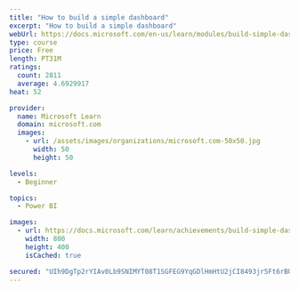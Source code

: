 ```yaml
---
title: "How to build a simple dashboard"
excerpt: "How to build a simple dashboard"
webUrl: https://docs.microsoft.com/en-us/learn/modules/build-simple-dashboard/
type: course
price: Free
length: PT31M
ratings:
  count: 2811
  average: 4.6929917
heat: 52

provider:
  name: Microsoft Learn
  domain: microsoft.com
  images:
    - url: /assets/images/organizations/microsoft.com-50x50.jpg
      width: 50
      height: 50

levels:
  - Beginner

topics:
  - Power BI

images:
  - url: https://docs.microsoft.com/learn/achievements/build-simple-dashboard-social.png
    width: 800
    height: 400
    isCached: true

secured: "UIh9DgTp2rYIAv0Lb9SNIMYT08T1SGFEG9YqGDlHmHtU2jCI8493jr5Ft6rBUx2pd7UoZApQon3k3TFzd59vz9O8gqOh7qWCM6997xi3tPdtpvTBAnX9hqA6EochQHKgu3EWJqPq+vZWjOhXaJQ0cLGo1nyihQ27XR2DS4VkOOEveCTz2iC+mGtCbu8xPQ2RZZHd37cugYgqWoKdEMmXHMFyIZRedxfuVdnMEGh99QWXYJ9VpLJN7/0Sc8NZMuYIUcDk8dpRXjkxFbZ/h/Jd8FUAu9BQrkQsZqXRdg46juBJfO311bYpvfSLrPx9H/vH9GQrsqcfxTlyqCH6W79ATVCIWYPql9+tTnmsS3Ka9tEUSKzs+odqceDyzy670ggnsPhrO4I3XKQXPvS/FKn9zNt73CmJCOLrnomfHeRWHUw=;qA8y0j0ZxiriHJh3WsnNfg=="
---
```



